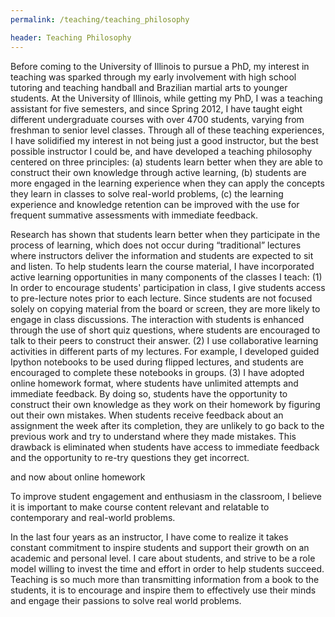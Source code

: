 ```yaml
---
permalink: /teaching/teaching_philosophy

header: Teaching Philosophy
---
```


Before coming to the University of Illinois to pursue a PhD, my interest in teaching was sparked through my early involvement with high school tutoring and teaching handball and Brazilian martial arts to younger students. At the University of Illinois, while getting my PhD, I was a teaching assistant for five semesters, and since Spring 2012, I have taught eight different undergraduate courses with over 4700 students, varying from freshman to senior level classes. Through all of these teaching experiences, I have solidified my interest in not being just a good instructor, but the best possible instructor I could be, and have developed a teaching philosophy centered on three principles: (a) students learn better when they are able to construct their own knowledge through active learning, (b) students are more engaged in the learning experience when they can apply the concepts they learn in classes to solve real-world problems, (c) the learning experience and knowledge retention can be improved with the use for frequent summative assessments with immediate feedback.

Research has shown that students learn better when they participate in the process of learning, which does not occur during “traditional” lectures where instructors deliver the information and students are expected to sit and listen. To help students learn the course material, I have incorporated active learning opportunities in many components of the classes I teach: (1) In order to encourage students' participation in class, I give students access to pre-lecture notes prior to each lecture. Since students are not focused solely on copying material from the board or screen, they are more likely to engage in class discussions. The interaction with students is enhanced through the use of short quiz questions, where students are encouraged to talk to their peers to construct their answer. (2) I use collaborative learning activities in different parts of my lectures. For example, I developed guided Ipython notebooks to be used during flipped lectures, and students are encouraged to complete these notebooks in groups. (3) I have adopted online homework format, where students have unlimited attempts and immediate feedback. By doing so, students have the opportunity to construct their own knowledge as they work on their homework by figuring out their own mistakes. When students receive feedback about an assignment the week after its completion, they are unlikely to go back to the previous work and try to understand where they made mistakes. This drawback is eliminated when students have access to immediate feedback and the opportunity to re-try questions they get incorrect.


and now about online homework


To improve student engagement and enthusiasm in the classroom, I believe it is important to make course content relevant and relatable to contemporary and real-world problems.


In the last four years as an instructor, I have come to realize it takes constant commitment to inspire students and support their growth on an academic and personal level. I care about students, and strive to be a role model willing to invest the time and effort in order to help students succeed. Teaching is so much more than transmitting information from a book to the students, it is to encourage and inspire them to effectively use their minds and engage their passions to solve real world problems.
